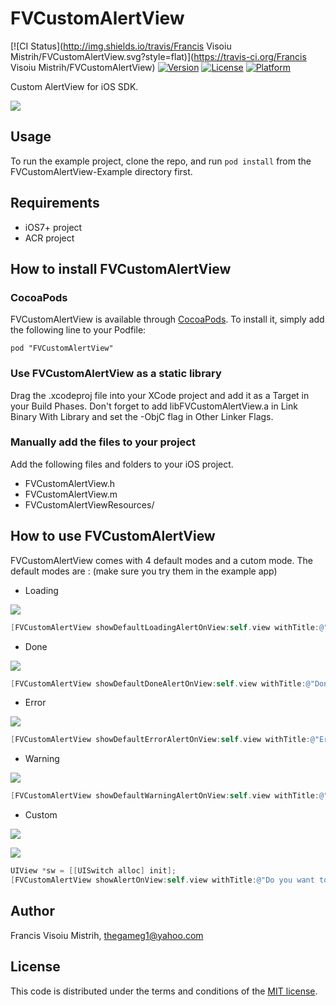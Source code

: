 # FVCustomAlertView

[![CI Status](http://img.shields.io/travis/Francis Visoiu Mistrih/FVCustomAlertView.svg?style=flat)](https://travis-ci.org/Francis Visoiu Mistrih/FVCustomAlertView)
[![Version](https://img.shields.io/cocoapods/v/FVCustomAlertView.svg?style=flat)](http://cocoadocs.org/docsets/FVCustomAlertView)
[![License](https://img.shields.io/cocoapods/l/FVCustomAlertView.svg?style=flat)](http://cocoadocs.org/docsets/FVCustomAlertView)
[![Platform](https://img.shields.io/cocoapods/p/FVCustomAlertView.svg?style=flat)](http://cocoadocs.org/docsets/FVCustomAlertView)

Custom AlertView for iOS SDK.

[![](http://epimeros.francisvm.com/FVCustomAlertView/1_th.png)](http://epimeros.francisvm.com/FVCustomAlertView/1.png)

## Usage

To run the example project, clone the repo, and run `pod install` from the FVCustomAlertView-Example directory first.

## Requirements

* iOS7+ project
* ACR project

## How to install FVCustomAlertView

### CocoaPods
FVCustomAlertView is available through [CocoaPods](http://cocoapods.org). To install
it, simply add the following line to your Podfile:

    pod "FVCustomAlertView"

### Use FVCustomAlertView as a static library
Drag the .xcodeproj file into your XCode project and add it as a Target in your Build Phases. Don't forget to add libFVCustomAlertView.a in Link Binary With Library and set the -ObjC flag in Other Linker Flags.

### Manually add the files to your project

Add the following files and folders to your iOS project.

* FVCustomAlertView.h
* FVCustomAlertView.m
* FVCustomAlertViewResources/

## How to use FVCustomAlertView

FVCustomAlertView comes with 4 default modes and a cutom mode.
The default modes are : (make sure you try them in the example app)

* Loading

[![](http://epimeros.francisvm.com/FVCustomAlertView/1_th.png)](http://epimeros.francisvm.com/FVCustomAlertView/1.png)
```objective-c
[FVCustomAlertView showDefaultLoadingAlertOnView:self.view withTitle:@"Loading..."];
```

* Done

[![](http://epimeros.francisvm.com/FVCustomAlertView/2_th.png)](http://epimeros.francisvm.com/FVCustomAlertView/2.png)
```objective-c
[FVCustomAlertView showDefaultDoneAlertOnView:self.view withTitle:@"Done"];
```

* Error

[![](http://epimeros.francisvm.com/FVCustomAlertView/3_th.png)](http://epimeros.francisvm.com/FVCustomAlertView/3.png)
```objective-c
[FVCustomAlertView showDefaultErrorAlertOnView:self.view withTitle:@"Error"];
```

* Warning

[![](http://epimeros.francisvm.com/FVCustomAlertView/4_th.png)](http://epimeros.francisvm.com/FVCustomAlertView/4.png)
```objective-c
[FVCustomAlertView showDefaultWarningAlertOnView:self.view withTitle:@"Be careful"];
```

* Custom

[![](http://epimeros.francisvm.com/FVCustomAlertView/5_th.png)](http://epimeros.francisvm.com/FVCustomAlertView/5.png)

[![](http://epimeros.francisvm.com/FVCustomAlertView/6_th.png)](http://epimeros.francisvm.com/FVCustomAlertView/6.png)
```objective-c
UIView *sw = [[UISwitch alloc] init];
[FVCustomAlertView showAlertOnView:self.view withTitle:@"Do you want to recieve notifications from us?"titleColor:[UIColor whiteColor] width:120 height:140 backgroundImage:nil backgroundColor:[UIColor blackColor] cornerRadius:20 shadowAlpha:0.2 alpha:0.8 contentView:sw type:FVAlertTypeCustom];
```

## Author

Francis Visoiu Mistrih, thegameg1@yahoo.com

## License

This code is distributed under the terms and conditions of the [MIT license](LICENSE).
